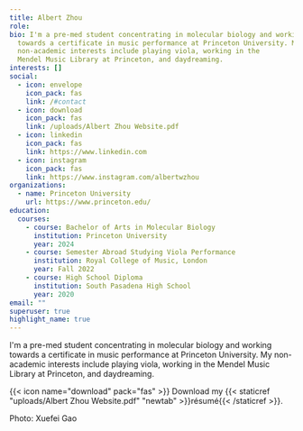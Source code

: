 ```yaml
---
title: Albert Zhou
role: 
bio: I'm a pre-med student concentrating in molecular biology and working
  towards a certificate in music performance at Princeton University. My
  non-academic interests include playing viola, working in the
  Mendel Music Library at Princeton, and daydreaming.
interests: []
social:
  - icon: envelope
    icon_pack: fas
    link: /#contact
  - icon: download
    icon_pack: fas
    link: /uploads/Albert Zhou Website.pdf
  - icon: linkedin
    icon_pack: fas
    link: https://www.linkedin.com
  - icon: instagram
    icon_pack: fas
    link: https://www.instagram.com/albertwzhou
organizations:
  - name: Princeton University
    url: https://www.princeton.edu/
education:
  courses:
    - course: Bachelor of Arts in Molecular Biology
      institution: Princeton University
      year: 2024
    - course: Semester Abroad Studying Viola Performance
      institution: Royal College of Music, London
      year: Fall 2022
    - course: High School Diploma
      institution: South Pasadena High School
      year: 2020
email: ""
superuser: true
highlight_name: true
---
```

I'm a pre-med student concentrating in molecular biology and working towards a certificate in music performance at Princeton University. My non-academic interests include playing viola, working in the Mendel Music Library at Princeton, and daydreaming.

{{< icon name="download" pack="fas" >}} Download my {{< staticref "uploads/Albert Zhou Website.pdf" "newtab" >}}résumé{{< /staticref >}}.

Photo: Xuefei Gao
